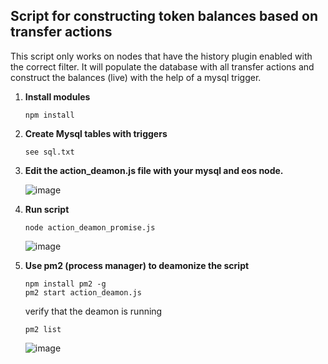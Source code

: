 <h2>Script for constructing token balances based on transfer actions</h2>

This script only works on nodes that have the history plugin enabled with the correct filter. It will populate the database with all transfer actions and construct the balances (live) with the help of a mysql trigger.

1. **Install modules**

    ```
    npm install
    ```

2. **Create Mysql tables with triggers**

    ```
    see sql.txt
    ```

3. **Edit the action_deamon.js file with your mysql and eos node.**

    ![image](https://user-images.githubusercontent.com/5130772/43356181-392b693a-926c-11e8-9304-c9eb0542df43.png)

4. **Run script**

    ```
    node action_deamon_promise.js
    ```
    ![image](https://user-images.githubusercontent.com/5130772/43351339-c47a52d2-9210-11e8-81bb-3159cc0d1515.png)

5. **Use pm2 (process manager) to deamonize the script**

    ```
    npm install pm2 -g
    pm2 start action_deamon.js
    ```
    verify that the deamon is running
    ```
    pm2 list
    ```
    ![image](https://user-images.githubusercontent.com/5130772/43351300-53586832-9210-11e8-8905-835646e6e94a.png)
